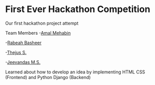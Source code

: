 # First Ever Hackathon Competition

Our first hackathon project attempt

Team Members
-[Amal Mehabin](https://github.com/Mehbinamal)

-[Rabeah Basheer](https://github.com/raboooiii)

-[Thejus S.](https://github.com/Thejuskuku)

-[Jeevandas M.S.](https://github.com/jeevandas-jd)

Learned about how to develop an idea by implementing HTML CSS (Frontend) and Python Django (Backend)
